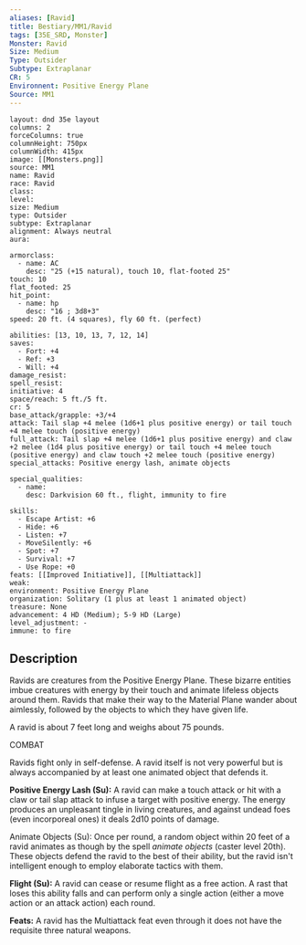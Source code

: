 ```yaml
---
aliases: [Ravid]
title: Bestiary/MM1/Ravid
tags: [35E_SRD, Monster]
Monster: Ravid
Size: Medium
Type: Outsider
Subtype: Extraplanar
CR: 5
Environnent: Positive Energy Plane
Source: MM1
---
```


```statblock
layout: dnd 35e layout
columns: 2
forceColumns: true
columnHeight: 750px
columnWidth: 415px
image: [[Monsters.png]]
source: MM1
name: Ravid
race: Ravid
class: 
level: 
size: Medium
type: Outsider
subtype: Extraplanar
alignment: Always neutral
aura: 

armorclass:
  - name: AC
    desc: "25 (+15 natural), touch 10, flat-footed 25"
touch: 10
flat_footed: 25
hit_point:
  - name: hp
    desc: "16 ; 3d8+3"
speed: 20 ft. (4 squares), fly 60 ft. (perfect)

abilities: [13, 10, 13, 7, 12, 14]
saves:
  - Fort: +4
  - Ref: +3
  - Will: +4
damage_resist: 
spell_resist: 
initiative: 4
space/reach: 5 ft./5 ft.
cr: 5
base_attack/grapple: +3/+4
attack: Tail slap +4 melee (1d6+1 plus positive energy) or tail touch +4 melee touch (positive energy)
full_attack: Tail slap +4 melee (1d6+1 plus positive energy) and claw +2 melee (1d4 plus positive energy) or tail touch +4 melee touch (positive energy) and claw touch +2 melee touch (positive energy)
special_attacks: Positive energy lash, animate objects

special_qualities:
  - name: 
    desc: Darkvision 60 ft., flight, immunity to fire

skills:
  - Escape Artist: +6
  - Hide: +6
  - Listen: +7
  - MoveSilently: +6
  - Spot: +7
  - Survival: +7
  - Use Rope: +0
feats: [[Improved Initiative]], [[Multiattack]]
weak: 
environment: Positive Energy Plane
organization: Solitary (1 plus at least 1 animated object)
treasure: None
advancement: 4 HD (Medium); 5-9 HD (Large)
level_adjustment: -
immune: to fire
```

## Description

<p>Ravids are creatures from the Positive Energy Plane. These bizarre entities imbue creatures with energy by their touch and animate lifeless objects around them. Ravids that make their way to the Material Plane wander about aimlessly, followed by the objects to which they have given life.</p>
<p>A ravid is about 7 feet long and weighs about 75 pounds.</p>
<p>COMBAT</p>
<p>Ravids fight only in self-defense. A ravid itself is not very powerful but is always accompanied by at least one animated object that defends it.</p>
<p>
            <b>Positive Energy Lash (Su):</b> A ravid can make a touch attack or hit with a claw or tail slap attack to infuse a target with positive energy. The energy produces an unpleasant tingle in living creatures, and against undead foes (even incorporeal ones) it deals 2d10 points of damage.</p>
<p>Animate Objects (Su): Once per round, a random object within 20 feet of a ravid animates as though by the spell <i>animate objects</i> (caster level 20th). These objects defend the ravid to the best of their ability, but the ravid isn't intelligent enough to employ elaborate tactics with them.</p>
<p>
            <b>Flight (Su):</b> A ravid can cease or resume flight as a free action. A rast that loses this ability falls and can perform only a single action (either a move action or an attack action) each round.</p>
<p>
            <b>Feats:</b> A ravid has the Multiattack feat even through it does not have the requisite three natural weapons.</p>